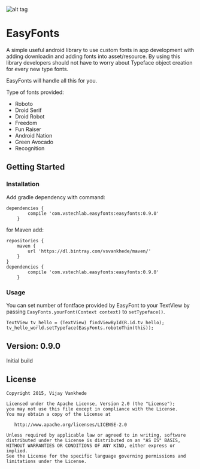 ![alt tag](https://github.com/vsvankhede/easyfonts/blob/master/images/banner.png)
# EasyFonts

A simple useful android library to use custom fonts in app development with adding downloadin and adding fonts into asset/resource. By using this library developers should not have to worry about Typeface object creation for every new type fonts.

EasyFonts will handle all this for you.

Type of fonts provided:
* Roboto
* Droid Serif
* Droid Robot
* Freedom
* Fun Raiser
* Android Nation
* Green Avocado
* Recognition

## Getting Started

### Installation
Add gradle dependency with command:
```
dependencies {
        compile 'com.vstechlab.easyfonts:easyfonts:0.9.0'
    }
```
for Maven add:
```
repositories {
    maven {
        url 'https://dl.bintray.com/vsvankhede/maven/'
    }
}
dependencies {
        compile 'com.vstechlab.easyfonts:easyfonts:0.9.0'
    }
```

### Usage
You can set number of fontface provided by EasyFont to your TextView by passing `EasyFonts.yourFont(Context context)` to `setTypeface()`.
```
TextView tv_hello = (TextView) findViewById(R.id.tv_hello);
tv_hello_world.setTypeface(EasyFonts.robotoThin(this));
```

## Version: 0.9.0
Initial build

## License
```
Copyright 2015, Vijay Vankhede

Licensed under the Apache License, Version 2.0 (the "License");
you may not use this file except in compliance with the License.
You may obtain a copy of the License at

   http://www.apache.org/licenses/LICENSE-2.0

Unless required by applicable law or agreed to in writing, software
distributed under the License is distributed on an "AS IS" BASIS,
WITHOUT WARRANTIES OR CONDITIONS OF ANY KIND, either express or implied.
See the License for the specific language governing permissions and
limitations under the License.
```
